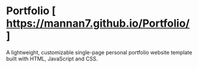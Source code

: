 # Portfolio [ https://mannan7.github.io/Portfolio/ ]
A lightweight, customizable single-page personal portfolio website template built with HTML, JavaScript and CSS.
